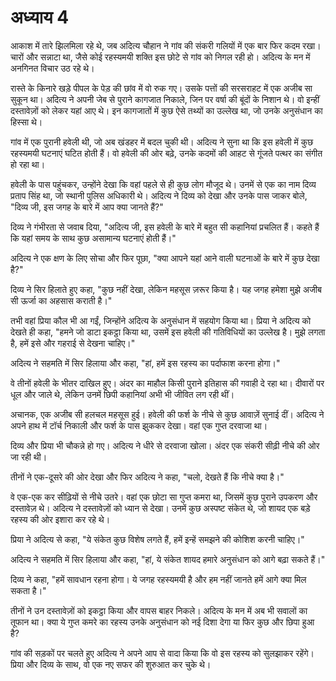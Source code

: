 # अध्याय 4

आकाश में तारे झिलमिला रहे थे, जब अदित्य चौहान ने गांव की संकरी गलियों में एक बार फिर कदम रखा। चारों और सन्नाटा था, जैसे कोई रहस्यमयी शक्ति इस छोटे से गांव को निगल रही हो। अदित्य के मन में अनगिनत विचार उठ रहे थे। 

रास्ते के किनारे खड़े पीपल के पेड़ की छांव में वो रुक गए। उसके पत्तों की सरसराहट में एक अजीब सा सुकून था। अदित्य ने अपनी जेब से पुराने कागजात निकाले, जिन पर वर्षा की बूंदों के निशान थे। वो इन्हीं दस्तावेज़ों को लेकर यहां आए थे। इन कागजातों में कुछ ऐसे तथ्यों का उल्लेख था, जो उनके अनुसंधान का हिस्सा थे। 

गांव में एक पुरानी हवेली थी, जो अब खंडहर में बदल चुकी थी। अदित्य ने सुना था कि इस हवेली में कुछ रहस्यमयी घटनाएं घटित होती हैं। वो हवेली की ओर बढ़े, उनके कदमों की आहट से गूंजते पत्थर का संगीत हो रहा था। 

हवेली के पास पहुंचकर, उन्होंने देखा कि वहां पहले से ही कुछ लोग मौजूद थे। उनमें से एक का नाम दिव्य प्रताप सिंह था, जो स्थानी पुलिस अधिकारी थे। अदित्य ने दिव्य को देखा और उनके पास जाकर बोले, "दिव्य जी, इस जगह के बारे में आप क्या जानते हैं?" 

दिव्य ने गंभीरता से जवाब दिया, "अदित्य जी, इस हवेली के बारे में बहुत सी कहानियां प्रचलित हैं। कहते हैं कि यहां समय के साथ कुछ असामान्य घटनाएं होती हैं।" 

अदित्य ने एक क्षण के लिए सोचा और फिर पूछा, "क्या आपने यहां आने वाली घटनाओं के बारे में कुछ देखा है?" 

दिव्य ने सिर हिलाते हुए कहा, "कुछ नहीं देखा, लेकिन महसूस ज़रूर किया है। यह जगह हमेशा मुझे अजीब सी ऊर्जा का अहसास कराती है।" 

तभी वहां प्रिया कौल भी आ गईं, जिन्होंने अदित्य के अनुसंधान में सहयोग किया था। प्रिया ने अदित्य को देखते ही कहा, "हमने जो डाटा इकट्ठा किया था, उसमें इस हवेली की गतिविधियों का उल्लेख है। मुझे लगता है, हमें इसे और गहराई से देखना चाहिए।" 

अदित्य ने सहमति में सिर हिलाया और कहा, "हां, हमें इस रहस्य का पर्दाफाश करना होगा।" 

वे तीनों हवेली के भीतर दाखिल हुए। अंदर का माहौल किसी पुराने इतिहास की गवाही दे रहा था। दीवारों पर धूल और जाले थे, लेकिन उनमें छिपी कहानियां अभी भी जीवित लग रही थीं। 

अचानक, एक अजीब सी हलचल महसूस हुई। हवेली की फर्श के नीचे से कुछ आवाज़ें सुनाई दीं। अदित्य ने अपने हाथ में टॉर्च निकाली और फर्श के पास झुककर देखा। वहां एक गुप्त दरवाजा था। 

दिव्य और प्रिया भी चौकन्ने हो गए। अदित्य ने धीरे से दरवाजा खोला। अंदर एक संकरी सीढ़ी नीचे की ओर जा रही थी। 

तीनों ने एक-दूसरे की ओर देखा और फिर अदित्य ने कहा, "चलो, देखते हैं कि नीचे क्या है।" 

वे एक-एक कर सीढ़ियों से नीचे उतरे। वहां एक छोटा सा गुप्त कमरा था, जिसमें कुछ पुराने उपकरण और दस्तावेज़ थे। अदित्य ने दस्तावेज़ों को ध्यान से देखा। उनमें कुछ अस्पष्ट संकेत थे, जो शायद एक बड़े रहस्य की ओर इशारा कर रहे थे। 

प्रिया ने अदित्य से कहा, "ये संकेत कुछ विशेष लगते हैं, हमें इन्हें समझने की कोशिश करनी चाहिए।" 

अदित्य ने सहमति में सिर हिलाया और कहा, "हां, ये संकेत शायद हमारे अनुसंधान को आगे बढ़ा सकते हैं।" 

दिव्य ने कहा, "हमें सावधान रहना होगा। ये जगह रहस्यमयी है और हम नहीं जानते हमें आगे क्या मिल सकता है।" 

तीनों ने उन दस्तावेज़ों को इकट्ठा किया और वापस बाहर निकले। अदित्य के मन में अब भी सवालों का तूफान था। क्या ये गुप्त कमरे का रहस्य उनके अनुसंधान को नई दिशा देगा या फिर कुछ और छिपा हुआ है? 

गांव की सड़कों पर चलते हुए अदित्य ने अपने आप से वादा किया कि वो इस रहस्य को सुलझाकर रहेंगे। प्रिया और दिव्य के साथ, वो एक नए सफर की शुरुआत कर चुके थे।
